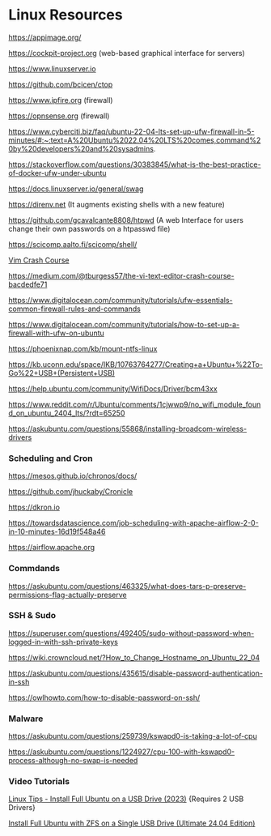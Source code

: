# Linux Resources

https://appimage.org/

https://cockpit-project.org (web-based graphical interface for servers)

https://www.linuxserver.io

https://github.com/bcicen/ctop

https://www.ipfire.org (firewall)

https://opnsense.org (firewall)

https://www.cyberciti.biz/faq/ubuntu-22-04-lts-set-up-ufw-firewall-in-5-minutes/#:~:text=A%20Ubuntu%2022.04%20LTS%20comes,command%20by%20developers%20and%20sysadmins.

https://stackoverflow.com/questions/30383845/what-is-the-best-practice-of-docker-ufw-under-ubuntu

https://docs.linuxserver.io/general/swag

https://direnv.net (It augments existing shells with a new feature)

https://github.com/gcavalcante8808/htpwd (A web Interface for users change their own passwords on a htpasswd file)

https://scicomp.aalto.fi/scicomp/shell/

[Vim Crash Course](https://gist.github.com/dmsul/8bb08c686b70d5a68da0e2cb81cd857f)

https://medium.com/@tburgess57/the-vi-text-editor-crash-course-bacdedfe71

https://www.digitalocean.com/community/tutorials/ufw-essentials-common-firewall-rules-and-commands

https://www.digitalocean.com/community/tutorials/how-to-set-up-a-firewall-with-ufw-on-ubuntu

https://phoenixnap.com/kb/mount-ntfs-linux

https://kb.uconn.edu/space/IKB/10763764277/Creating+a+Ubuntu+%22To-Go%22+USB+(Persistent+USB)

https://help.ubuntu.com/community/WifiDocs/Driver/bcm43xx

https://www.reddit.com/r/Ubuntu/comments/1cjwwp9/no_wifi_module_found_on_ubuntu_2404_lts/?rdt=65250

https://askubuntu.com/questions/55868/installing-broadcom-wireless-drivers

### Scheduling and Cron

https://mesos.github.io/chronos/docs/

https://github.com/jhuckaby/Cronicle

https://dkron.io

https://towardsdatascience.com/job-scheduling-with-apache-airflow-2-0-in-10-minutes-16d19f548a46

https://airflow.apache.org

### Commdands

https://askubuntu.com/questions/463325/what-does-tars-p-preserve-permissions-flag-actually-preserve

### SSH & Sudo

https://superuser.com/questions/492405/sudo-without-password-when-logged-in-with-ssh-private-keys

https://wiki.crowncloud.net/?How_to_Change_Hostname_on_Ubuntu_22_04

https://askubuntu.com/questions/435615/disable-password-authentication-in-ssh

https://owlhowto.com/how-to-disable-password-on-ssh/

### Malware

https://askubuntu.com/questions/259739/kswapd0-is-taking-a-lot-of-cpu

https://askubuntu.com/questions/1224927/cpu-100-with-kswapd0-process-although-no-swap-is-needed

### Video Tutorials

[Linux Tips - Install Full Ubuntu on a USB Drive (2023)](https://www.youtube.com/watch?v=j2RYqahtkNc) {Requires 2 USB Drivers}

[Install Full Ubuntu with ZFS on a Single USB Drive (Ultimate 24.04 Edition)](https://www.youtube.com/watch?v=jgeXJ4YXPgw)
